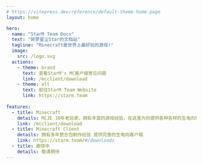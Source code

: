 ```yaml
---
# https://vitepress.dev/reference/default-theme-home-page
layout: home

hero:
  name: "StarM Team Docs"
  text: "碎梦星尘Star的文档站"
  tagline: "Minecraft是世界上最好玩的游戏!"
  image:
    src: /logo.svg
  actions:
    - theme: brand
      text: 查看StarM's MC客户端常见问题
      link: /mcclient/download
    - theme: alt
      text: 前往StarM Team Website
      link: https://starm.team
    
features:
  - title: Minecraft
    details: MCJE 10年老玩家，拥有丰富的游戏经验，在这里为你提供各种各样的生电向玩法教程
    link: /mcclient/download
  - title: Minecraft Client
    details: 拥有多年整合包制作经验 提供完善的生电向客户端
    link: https://starm.team/#/downloads
  - title: 画饼中
    details: 敬请期待
---
```

